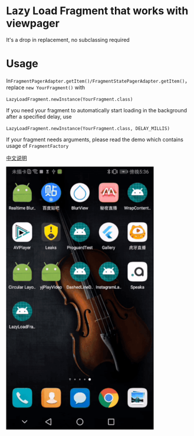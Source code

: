 # Lazy Load Fragment that works with viewpager
It's a drop in replacement, no subclassing required

# Usage

In`FragmentPagerAdapter.getItem()/FragmentStatePagerAdapter.getItem()`，replace `new YourFragment()` with

`LazyLoadFragment.newInstance(YourFragment.class)`

If you need your fragment to automatically start loading in the background after a specified delay, use

`LazyLoadFragment.newInstance(YourFragment.class, DELAY_MILLIS)`

If your fragment needs arguments, please read the demo which contains usage of `FragmentFactory`

[中文说明](readme_cn.md)

<img src="screenshot.gif" width="400px" alt="lazy load fragment in viewpager demo"/>
